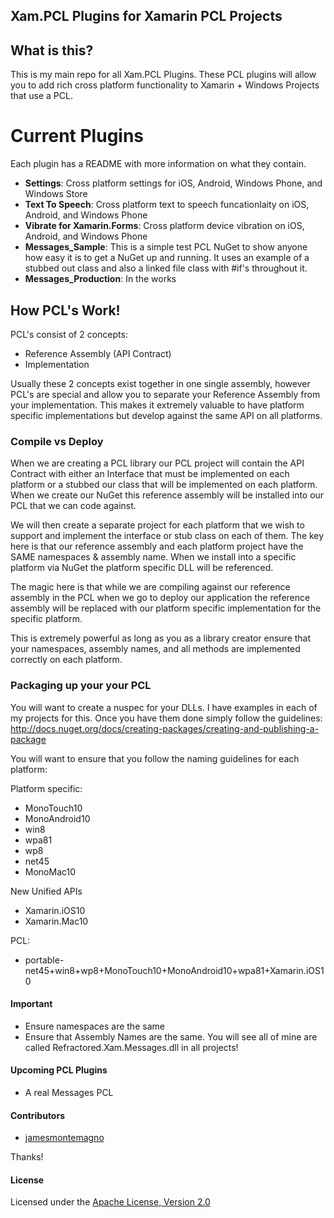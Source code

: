 ## Xam.PCL Plugins for Xamarin PCL Projects

## What is this?
This is my main repo for all Xam.PCL Plugins. These PCL plugins will allow you to add rich cross platform functionality to Xamarin + Windows Projects that use a PCL.

# Current Plugins

Each plugin has a README with more information on what they contain.

* **Settings**: Cross platform settings for iOS, Android, Windows Phone, and Windows Store
* **Text To Speech**: Cross platform text to speech funcationlaity on iOS, Android, and Windows Phone
* **Vibrate for Xamarin.Forms**: Cross platform device vibration on iOS, Android, and Windows Phone
* **Messages_Sample**: This is a simple test PCL NuGet to show anyone how easy it is to get a NuGet up and running. It uses an example of a stubbed out class and also a linked file class with #if's throughout it.
* **Messages_Production**: In the works

## How PCL's Work!

PCL's consist of 2 concepts:

* Reference Assembly (API Contract)
* Implementation

Usually these 2 concepts exist together in one single assembly, however PCL's are special and allow you to separate your Reference Assembly from your implementation. This makes it extremely valuable to have platform specific implementations but develop against the same API on all platforms.

### Compile vs Deploy

When we are creating a PCL library our PCL project will contain the API Contract with either an Interface that must be implemented on each platform or a stubbed our class that will be implemented on each platform. When we create our NuGet this reference assembly will be installed into our PCL that we can code against. 

We will then create a separate project for each platform that we wish to support and implement the interface or stub class on each of them. The key here is that our reference assembly and each platform project have the SAME namespaces & assembly name. When we install into a specific platform via NuGet the platform specific DLL will be referenced.

The magic here is that while we are compiling against our reference assembly in the PCL when we go to deploy our application the reference assembly will be replaced with our platform specific implementation for the specific platform.

This is extremely powerful as long as you as a library creator ensure that your namespaces, assembly names, and all methods are implemented correctly on each platform.

### Packaging up your your PCL

You will want to create a nuspec for your DLLs. I have examples in each of my projects for this. Once you have them done simply follow the guidelines: http://docs.nuget.org/docs/creating-packages/creating-and-publishing-a-package

You will want to ensure that you follow the naming guidelines for each platform:

Platform specific: 

* MonoTouch10
* MonoAndroid10
* win8
* wpa81
* wp8
* net45
* MonoMac10

New Unified APIs 

* Xamarin.iOS10 
* Xamarin.Mac10

PCL:

* portable-net45+win8+wp8+MonoTouch10+MonoAndroid10+wpa81+Xamarin.iOS10 

#### Important

* Ensure namespaces are the same
* Ensure that Assembly Names are the same. You will see all of mine are called Refractored.Xam.Messages.dll in all projects!


#### Upcoming PCL Plugins
* A real Messages PCL

#### Contributors
* [jamesmontemagno](https://github.com/jamesmontemagno)

Thanks!

#### License
Licensed under the [Apache License, Version 2.0](http://www.apache.org/licenses/LICENSE-2.0.html)
